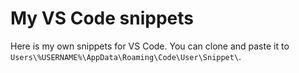 # My VS Code snippets

Here is my own snippets for VS Code. You can clone and paste it to `Users\%USERNAME%\AppData\Roaming\Code\User\Snippet\`.

